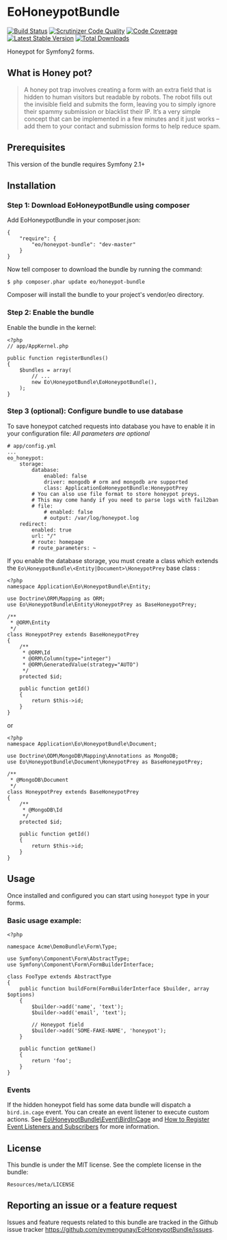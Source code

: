# EoHoneypotBundle

[![Build Status](https://travis-ci.org/eymengunay/EoHoneypotBundle.svg?branch=master)](https://travis-ci.org/eymengunay/EoHoneypotBundle)
[![Scrutinizer Code Quality](https://scrutinizer-ci.com/g/eymengunay/EoHoneypotBundle/badges/quality-score.png?b=master)](https://scrutinizer-ci.com/g/eymengunay/EoHoneypotBundle/?branch=master)
[![Code Coverage](https://scrutinizer-ci.com/g/eymengunay/EoHoneypotBundle/badges/coverage.png?b=master)](https://scrutinizer-ci.com/g/eymengunay/EoHoneypotBundle/?branch=master)
[![Latest Stable Version](https://poser.pugx.org/eo/honeypot-bundle/v/stable.svg)](https://packagist.org/packages/eo/honeypot-bundle) 
[![Total Downloads](https://poser.pugx.org/eo/honeypot-bundle/downloads.svg)](https://packagist.org/packages/eo/honeypot-bundle)


Honeypot for Symfony2 forms.

## What is Honey pot?
> A honey pot trap involves creating a form with an extra field that is hidden to human visitors but readable by robots.
> The robot fills out the invisible field and submits the form, leaving you to simply ignore their spammy submission or blacklist their IP.
> It’s a very simple concept that can be implemented in a few minutes and it just works – add them to your contact and submission forms to help reduce spam.

## Prerequisites
This version of the bundle requires Symfony 2.1+

## Installation

### Step 1: Download EoHoneypotBundle using composer
Add EoHoneypotBundle in your composer.json:
```
{
    "require": {
        "eo/honeypot-bundle": "dev-master"
    }
}
```

Now tell composer to download the bundle by running the command:
```
$ php composer.phar update eo/honeypot-bundle
```
Composer will install the bundle to your project's vendor/eo directory.

### Step 2: Enable the bundle
Enable the bundle in the kernel:
```
<?php
// app/AppKernel.php

public function registerBundles()
{
    $bundles = array(
        // ...
        new Eo\HoneypotBundle\EoHoneypotBundle(),
    );
}
```

### Step 3 (optional): Configure bundle to use database
To save honeypot catched requests into database you have to enable it in your configuration file:
*All parameters are optional*

```
# app/config.yml
...
eo_honeypot:
    storage:
        database:
            enabled: false
            driver: mongodb # orm and mongodb are supported
            class: ApplicationEoHoneypotBundle:HoneypotPrey
        # You can also use file format to store honeypot preys.
        # This may come handy if you need to parse logs with fail2ban
        # file:
            # enabled: false
            # output: /var/log/honeypot.log
    redirect:
        enabled: true
        url: "/"
        # route: homepage
        # route_parameters: ~
```

If you enable the database storage, you must create a class which extends
the `Eo\HoneypotBundle\<Entity|Document>\HoneypotPrey` base class :

```
<?php
namespace Application\Eo\HoneypotBundle\Entity;

use Doctrine\ORM\Mapping as ORM;
use Eo\HoneypotBundle\Entity\HoneypotPrey as BaseHoneypotPrey;

/**
 * @ORM\Entity
 */
class HoneypotPrey extends BaseHoneypotPrey
{
    /**
     * @ORM\Id
     * @ORM\Column(type="integer")
     * @ORM\GeneratedValue(strategy="AUTO")
     */
    protected $id;

    public function getId()
    {
        return $this->id;
    }
}

```

or


```
<?php
namespace Application\Eo\HoneypotBundle\Document;

use Doctrine\ODM\MongoDB\Mapping\Annotations as MongoDB;
use Eo\HoneypotBundle\Document\HoneypotPrey as BaseHoneypotPrey;

/**
 * @MongoDB\Document
 */
class HoneypotPrey extends BaseHoneypotPrey
{
    /**
     * @MongoDB\Id
     */
    protected $id;

    public function getId()
    {
        return $this->id;
    }
}
```


## Usage
Once installed and configured you can start using `honeypot` type in your forms.

### Basic usage example:
```
<?php

namespace Acme\DemoBundle\Form\Type;

use Symfony\Component\Form\AbstractType;
use Symfony\Component\Form\FormBuilderInterface;

class FooType extends AbstractType
{
    public function buildForm(FormBuilderInterface $builder, array $options)
    {
        $builder->add('name', 'text');
        $builder->add('email', 'text');

        // Honeypot field
        $builder->add('SOME-FAKE-NAME', 'honeypot');
    }

    public function getName()
    {
        return 'foo';
    }
}
```

### Events

If the hidden honeypot field has some data bundle will dispatch a `bird.in.cage` event. You can create an event listener to execute custom actions. See [Eo\HoneypotBundle\Event\BirdInCage](https://github.com/eymengunay/EoHoneypotBundle/blob/master/Event/BirdInCageEvent.php) and [How to Register Event Listeners and Subscribers](http://symfony.com/doc/current/cookbook/doctrine/event_listeners_subscribers.html) for more information.

## License
This bundle is under the MIT license. See the complete license in the bundle:
```
Resources/meta/LICENSE
```

## Reporting an issue or a feature request
Issues and feature requests related to this bundle are tracked in the Github issue tracker https://github.com/eymengunay/EoHoneypotBundle/issues.
